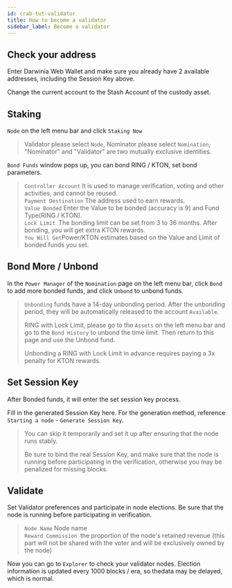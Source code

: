 ```yaml
---
id: crab-tut-validator
title: How to become a validator
sidebar_label: Become a validator
---
```


## Check your address

Enter Darwinia Web Wallet and make sure you already have 2 available addresses, including the Session Key above. 

Change the current account to the Stash Account of the custody asset.

## Staking

`Node` on the left menu bar and click `Staking Now`

> Validator please select `Node`, Nominator please select `Nomination`, "Nominator" and "Validator" are two mutually exclusive identities.

`Bond Funds` window pops up, you can bond RING / KTON, set bond parameters.

> `Controller Account` It is used to manage verification, voting and other activities, and cannot be reused.  
> `Payment Destination` The address used to earn rewards.  
> `Value Bonded` Enter the Value to be bonded (accuracy is 9) and Fund Type(RING / KTON).  
> `Lock Limit `The bonding limit can be set from 3 to 36 months. After bonding, you will get extra KTON rewards.  
> `You Will Get`Power/KTON estimates based on the Value and Limit of bonded funds you set.

## Bond More / Unbond

In the `Power Manager` of the `Nomination` page on the left menu bar, click `Bond` to add more bonded funds, and click `Unbond` to unbond funds.

> `Unbonding` funds have a 14-day unbonding period. After the unbonding period, they will be automatically released to the account `Available`.
>
> RING with Lock Limit, please go to the `Assets` on the left menu bar and go to the `Bond History` to unbond the time limit. Then return to this page and use the Unbond fund.
>
> Unbonding a RING with Lock Limit in advance requires paying a 3x penalty for KTON rewards.

## Set Session Key

After Bonded funds, it will enter the set session key process. 

Fill in the generated Session Key here. For the generation method, reference `Starting a node` - `Generate Session Key`.

> You can skip it temporarily and set it up after ensuring that the node runs stably. 
>
> Be sure to bind the real Session Key, and make sure that the node is running before participating in the verification, otherwise you may be penalized for missing blocks.

## Validate

Set Validator preferences and participate in node elections. Be sure that the node is running before participating in verification.

> `Node Name` Node name  
> `Reward Commission `the proportion of the node's retained revenue (this part will not be shared with the voter and will be exclusively owned by the node)

Now you can go to `Explorer` to check your validator nodes. Election information is updated every 1000 blocks / era, so thedata may be delayed, which is normal.